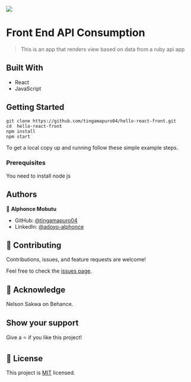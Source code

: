 ![](https://img.shields.io/badge/Microverse-blueviolet)



# Front End API Consumption

> This is an app that renders view based on data from a ruby api app


## Built With

- React
- JavaScript


## Getting Started
    git clone https://github.com/tingamapuro04/hello-react-front.git
    cd  hello-react-front
    npm install
    npm start


To get a local copy up and running follow these simple example steps.

### Prerequisites
You need to install node js


## Authors

👤 **Alphonce Mobutu**

- GitHub: [@tingamapuro04](https://github.com/tingamapuro04)
- LinkedIn: [@adoyo-alphonce](https://www.linkedin.com/in/adoyo-alphonce/)


## 🤝 Contributing

Contributions, issues, and feature requests are welcome!

Feel free to check the [issues page](../../issues/).

## 🤝 Acknowledge

 Nelson Sakwa on Behance.

## Show your support

Give a ⭐️ if you like this project!


## 📝 License

This project is [MIT](./MIT.md) licensed.